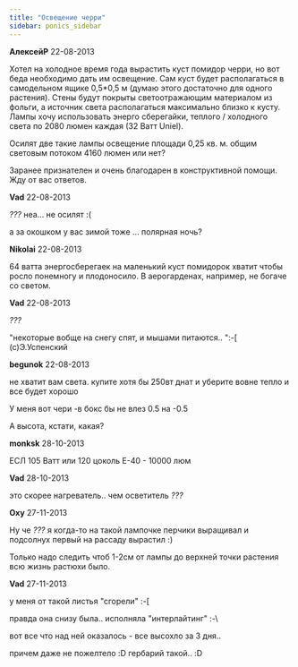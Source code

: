 ```yaml
---
title: "Освещение черри"
sidebar: ponics_sidebar
---
```


**АлексейР** 22-08-2013

Хотел на холодное время года вырастить куст помидор черри, но вот беда необходимо дать им освещение. Сам куст будет располагаться в самодельном ящике 0,5*0,5 м (думаю этого достаточно для одного растения). Стены будут покрыты светоотражающим материалом из фольги, а источник света располагаться максимально близко к кусту. Лампы хочу использовать энерго сберегайки, теплого / холодного света по 2080 люмен каждая (32 Ватт Uniel).

Осилят две такие лампы освещение площади 0,25 кв. м. общим световым потоком 4160 люмен или нет?

Заранее признателен и очень благодарен в конструктивной помощи. Жду от вас ответов.


**Vad** 22-08-2013

 *???* неа... не осилят :(

а за окошком у вас зимой тоже ... полярная ночь? 


**Nikolai** 22-08-2013

64 ватта энергосберегаек на маленький куст помидорок хватит чтобы росло понемногу и плодоносило. В аерогарденах, например, не богаче со светом.


**Vad** 22-08-2013

 *???*

"некоторые вобще на снегу спят, и мышами питаются.. ":-[ (с)Э.Успенский


**begunok** 22-08-2013

не хватит вам света. купите хотя бы 250вт днат и уберите вовне тепло и все будет хорошо

У меня вот чери -в бокс бы не влез 0.5 на -0.5

А высота, кстати, какая?


**monksk** 28-10-2013

ЕСЛ 105 Ватт или 120 цоколь E-40 - 10000 люм


**Vad** 28-10-2013

это скорее нагреватель.. чем осветитель *???*


**Oxy** 27-11-2013

Ну че *???* я когда-то на такой лампочке перчики выращивал и подсолнух первый на рассаду вырастил :) 

Только надо следить чтоб 1-2см от лампы до верхней точки растения всю жизнь растюхи было.


**Vad** 27-11-2013

у меня от такой листья "сгорели" :-[

правда она снизу была.. исполняла "интерлайтинг" :-\

вот все что над ней оказалось - все высохло за 3 дня..

причем даже не пожелтело :D гербарий такой.. :D


